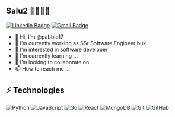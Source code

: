 <!---
pabblo17/pabblo17 is a ✨ special ✨ repository because its `README.md` (this file) appears on your GitHub profile.
You can click the Preview link to take a look at your changes.
--->

## Salu2 👋🧑🏻‍💻

[![Linkedin Badge](https://img.shields.io/badge/-blue?style=flat-square&logo=Linkedin&logoColor=white&link=https://www.linkedin.com/in/pablo-chandi/)](https://www.linkedin.com/in/pablo-chandi/)
[![Gmail Badge](https://img.shields.io/badge/-c14438?style=flat-square&logo=Gmail&logoColor=white&link=mailto:pachandic@gmail.com)](mailto:pachandic@gmail.com)
<!---
[![Telegram Badge](https://img.shields.io/badge/-@[id..]?style=flat&logo=Telegram&logoColor=white)](https://t.me/[id] "Contact on Telegram")
[![Instagram Badge](https://img.shields.io/badge/-pabblo17-purple?style=flat-square&logo=instagram&logoColor=white&link=https://instagram.com/pabblo17/)](https://instagram.com/pabblo17)
--->
- 👋 Hi, I’m @pabblo17
- 🏢 I’m currently working as SSr Software Engineer buk
- 👀 I’m interested in software developer
- 🌱 I’m currently learning ...
- 💞️ I’m looking to collaborate on ...
- 📫 How to reach me ...

## ⚡ Technologies

![Python](https://img.shields.io/badge/-Python-black?style=flat-square&logo=Python)
![JavaScript](https://img.shields.io/badge/-JavaScript-black?style=flat-square&logo=javascript)
![Go](https://img.shields.io/badge/-Go-black?style=flat-square&logo=go)
![React](https://img.shields.io/badge/-React-black?style=flat-square&logo=react)
![MongoDB](https://img.shields.io/badge/-MongoDB-black?style=flat-square&logo=MongoDB)
![Git](https://img.shields.io/badge/-Git-black?style=flat-square&logo=git)
![GitHub](https://img.shields.io/badge/-GitHub-black?style=flat-square&logo=github)
